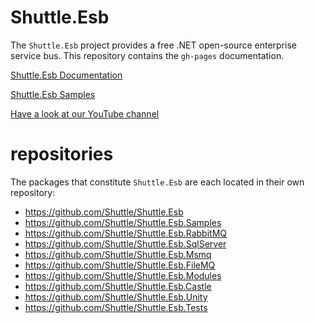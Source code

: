 Shuttle.Esb
===========

The `Shuttle.Esb` project provides a free .NET open-source enterprise service bus.  This repository contains the `gh-pages` documentation.

[Shuttle.Esb Documentation](http://shuttle.github.io/shuttle-esb/)

[Shuttle.Esb Samples](https://github.com/Shuttle/Shuttle.Esb.Samples)

[Have a look at our YouTube channel](http://www.youtube.com/user/shuttleservicebus)

repositories
============

The packages that constitute `Shuttle.Esb` are each located in their own repository:

- https://github.com/Shuttle/Shuttle.Esb
- https://github.com/Shuttle/Shuttle.Esb.Samples
- https://github.com/Shuttle/Shuttle.Esb.RabbitMQ
- https://github.com/Shuttle/Shuttle.Esb.SqlServer
- https://github.com/Shuttle/Shuttle.Esb.Msmq
- https://github.com/Shuttle/Shuttle.Esb.FileMQ
- https://github.com/Shuttle/Shuttle.Esb.Modules
- https://github.com/Shuttle/Shuttle.Esb.Castle
- https://github.com/Shuttle/Shuttle.Esb.Unity
- https://github.com/Shuttle/Shuttle.Esb.Tests
